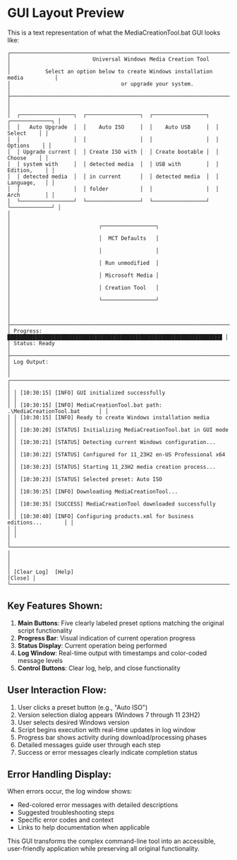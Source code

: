 # GUI Layout Preview

This is a text representation of what the MediaCreationTool.bat GUI looks like:

```
┌─────────────────────────────────────────────────────────────────────────────────┐
│                          Universal Windows Media Creation Tool                  │
│           Select an option below to create Windows installation media          │
│                                   or upgrade your system.                      │
├─────────────────────────────────────────────────────────────────────────────────┤
│                                                                                 │
│  ┌─────────────────┐  ┌─────────────────┐  ┌─────────────────┐  ┌─────────────┐ │
│  │   Auto Upgrade  │  │    Auto ISO     │  │    Auto USB     │  │   Select    │ │
│  │                 │  │                 │  │                 │  │  Options    │ │
│  │ Upgrade current │  │ Create ISO with │  │ Create bootable │  │   Choose    │ │
│  │ system with     │  │ detected media  │  │ USB with        │  │ Edition,    │ │
│  │ detected media  │  │ in current      │  │ detected media  │  │ Language,   │ │
│  │                 │  │ folder          │  │                 │  │ Arch        │ │
│  └─────────────────┘  └─────────────────┘  └─────────────────┘  └─────────────┘ │
│                                                                                 │
│                            ┌─────────────────┐                                 │
│                            │  MCT Defaults   │                                 │
│                            │                 │                                 │
│                            │ Run unmodified  │                                 │
│                            │ Microsoft Media │                                 │
│                            │ Creation Tool   │                                 │
│                            └─────────────────┘                                 │
│                                                                                 │
├─────────────────────────────────────────────────────────────────────────────────┤
│ Progress: ████████████████████████████████████████████████████████████████████ │
│ Status: Ready                                                                   │
├─────────────────────────────────────────────────────────────────────────────────┤
│ Log Output:                                                                     │
│ ┌─────────────────────────────────────────────────────────────────────────────┐ │
│ │ [10:30:15] [INFO] GUI initialized successfully                             │ │
│ │ [10:30:15] [INFO] MediaCreationTool.bat path: .\MediaCreationTool.bat      │ │
│ │ [10:30:15] [INFO] Ready to create Windows installation media               │ │
│ │ [10:30:20] [STATUS] Initializing MediaCreationTool.bat in GUI mode        │ │
│ │ [10:30:21] [STATUS] Detecting current Windows configuration...             │ │
│ │ [10:30:22] [STATUS] Configured for 11_23H2 en-US Professional x64         │ │
│ │ [10:30:23] [STATUS] Starting 11_23H2 media creation process...             │ │
│ │ [10:30:23] [STATUS] Selected preset: Auto ISO                              │ │
│ │ [10:30:25] [INFO] Downloading MediaCreationTool...                         │ │
│ │ [10:30:35] [SUCCESS] MediaCreationTool downloaded successfully             │ │
│ │ [10:30:40] [INFO] Configuring products.xml for business editions...       │ │
│ │                                                                             │ │
│ └─────────────────────────────────────────────────────────────────────────────┘ │
│                                                                                 │
│ [Clear Log]  [Help]                                                    [Close] │
└─────────────────────────────────────────────────────────────────────────────────┘
```

## Key Features Shown:

1. **Main Buttons**: Five clearly labeled preset options matching the original script functionality
2. **Progress Bar**: Visual indication of current operation progress  
3. **Status Display**: Current operation being performed
4. **Log Window**: Real-time output with timestamps and color-coded message levels
5. **Control Buttons**: Clear log, help, and close functionality

## User Interaction Flow:

1. User clicks a preset button (e.g., "Auto ISO")
2. Version selection dialog appears (Windows 7 through 11 23H2)
3. User selects desired Windows version
4. Script begins execution with real-time updates in log window
5. Progress bar shows activity during download/processing phases
6. Detailed messages guide user through each step
7. Success or error messages clearly indicate completion status

## Error Handling Display:

When errors occur, the log window shows:
- Red-colored error messages with detailed descriptions
- Suggested troubleshooting steps
- Specific error codes and context
- Links to help documentation when applicable

This GUI transforms the complex command-line tool into an accessible, user-friendly application while preserving all original functionality.